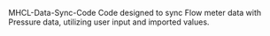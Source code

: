 MHCL-Data-Sync-Code
Code designed to sync Flow meter data with Pressure data, utilizing user input and imported values.
